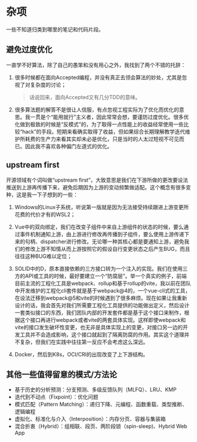 # 杂项

一些不知道归类到哪里的笔记和代码片段。

## 避免过度优化

一直学不好算法，除了自己的愚笨和没有用心之外，我找到了两个不错的托辞：

1.  很多时候都在面向Accepted编程，并没有真正去领会算法的妙处，尤其是忽视了对复杂度的讨论；

    > 话说回来，面向Accepted又有几分TDD的意味。

2.  很多算法题的解答不是很让人信服，有点忽视工程实际为了优化而优化的意思。我一贯是个“能用就行”主义者，因此常常会想，要谨防过度优化。很多优化做到极致的时候是“反模式”的，为了取得一点性能上的收益经常使用一些比较“hack”的手段。短期来看确实取得了收益，但如果综合长期理解教学迭代维护所耗费的生产力来看其实却未必是优化，只是当时的人太过短视不可见而已。因此我不喜欢各种偏门左道式的优化。

## upstream first

开源领域有个词叫做“upstream first”，大致意思是我们在下游所做的更改要设法推送到上游再传播下来，避免后期因为上游的变动频繁做适配。这个概念有很多变种，这是我一下子想到的一些：

1.  Windows的Linux子系统，听说第一版就是因为无法接受持续跟进上游变更所花费的代价才有的WSL2；

2.  Vue中的双向绑定，我们在改变子组件中来自上游组件的状态的时候，要么通过事件机制通知上游，由上游进行修改再传播到子组件，要么使用上游传递下来的句柄、dispatcher进行修改。无论哪一种其核心都是要通知上游，避免我们的修改上游不知情从而上游按照它的假设自行变更状态之后产生BUG，而且往往这种BUG难以定位；

3.  SOLID中的D，原本直接依赖的三方接口转为一个注入的实现。我们在使用三方的API或工具的时候，最好要建立一个“防腐层”。举一个真实的例子，前端目前主流的工程化工具是webpack、rollup和基于rollup的vite，我以前在团队中开发维护的工程化cli套件就是基于webpack@4的，一个vue-cli式的工具，在设法迁移到webpack@5和vite的时候遇到了很多麻烦。现在如果让我重新设计的话，我会首先对我们所需要工程化工具提供的功能做出定义，然后设计一套类似接口的东西，我们团队内部的开发套件都是基于这个接口来制作，根据这个接口再进行webpack或者vite的两套具体实现。这样即使webpack和vite的接口发生破坏性变更，也无非是具体实现上的变更，对接口另一边的开发工具并不会造成影响，这个接口就起到了隔离防腐的作用。其实这个道理并不复杂，但我们在实践中往往第一反应不会考虑这么深远。

4.  Docker，然后到K8s，OCI/CRI的出现改变了上下游结构。

## 其他一些值得留意的模式/方法论

*   基于历史的分析预测：分支预测、多级反馈队列（MLFQ）、LRU、KMP
*   迭代到不动点（Fixpoint）：优化问题
*   模式匹配（Pattern Matching）：递归下降、元编程、函数重载、类型推断、逻辑编程
*   虚拟化、标准化与介入（Interposition）：内存分页、容器与集装箱
*   混合折衷（Hybrid）：组相联、段页、两阶段锁（spin-sleep)、Hybrid Web App
